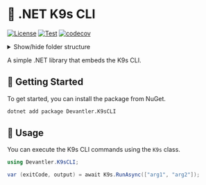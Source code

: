 # 🐶 .NET K9s CLI

[![License](https://img.shields.io/badge/License-Apache_2.0-blue.svg)](https://opensource.org/licenses/Apache-2.0)
[![Test](https://github.com/devantler/dotnet-k9s-cli/actions/workflows/test.yaml/badge.svg)](https://github.com/devantler/dotnet-k9s-cli/actions/workflows/test.yaml)
[![codecov](https://codecov.io/gh/devantler/dotnet-k9s-cli/graph/badge.svg?token=RhQPb4fE7z)](https://codecov.io/gh/devantler/dotnet-k9s-cli)

<details>
  <summary>Show/hide folder structure</summary>

<!-- readme-tree start -->
```
.
├── .github
│   ├── scripts
│   └── workflows
├── Devantler.K9sCLI
│   └── runtimes
│       ├── linux-arm64
│       │   └── native
│       ├── linux-x64
│       │   └── native
│       ├── osx-arm64
│       │   └── native
│       ├── osx-x64
│       │   └── native
│       ├── win-arm64
│       │   └── native
│       └── win-x64
│           └── native
└── Devantler.K9sCLI.Tests
    └── K9sTests

20 directories
```
<!-- readme-tree end -->

</details>

A simple .NET library that embeds the K9s CLI.

## 🚀 Getting Started

To get started, you can install the package from NuGet.

```bash
dotnet add package Devantler.K9sCLI
```

## 📝 Usage

You can execute the K9s CLI commands using the `K9s` class.

```csharp
using Devantler.K9sCLI;

var (exitCode, output) = await K9s.RunAsync(["arg1", "arg2"]);
```
